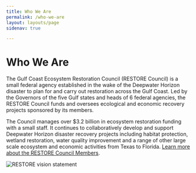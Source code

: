 ```yaml
---
title: Who We Are
permalink: /who-we-are
layout: layouts/page
sidenav: true

---
```

# Who We Are

The Gulf Coast Ecosystem Restoration Council (RESTORE Council) is a small federal agency established in the wake of the Deepwater Horizon disaster to plan for and carry out restoration across the Gulf Coast. Led by the Governors of the five Gulf states and heads of 6 federal agencies, the RESTORE Council funds and oversees ecological and economic recovery projects sponsored by its members.

The Council manages over $3.2 billion in ecosystem restoration funding with a small staff. It continues to collaboratively develop and support Deepwater Horizon disaster recovery projects including habitat protection, wetland restoration, water quality improvement and a range of other large scale ecosystem and economic activities from Texas to Florida. [Learn more about the RESTORE Council Members](/people/council-members).

![RESTORE vision statement](/sites/default/files/styles/full_width/public/2025-03/Updated%20Vision%20Statement%20v2.jpg?itok=trE2PhU3)